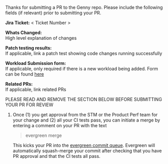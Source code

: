 Thanks for submitting a PR to the Genny repo. Please include the following fields (if relevant) prior to submitting your PR.

**Jira Ticket:** < Ticket Number >

**Whats Changed:**  
High level explanation of changes

**Patch testing results:**  
If applicable, link a patch test showing code changes running successfully

**Workload Submission form:**  
If applicable, only required if there is a new workload being added. Form can be found [here](https://docs.google.com/forms/d/1r0kOHvFUa7rJxVmX_wp9prxYU5K155yKyZ1y3d5yhZg/edit)

**Related PRs:**   
If applicable, link related PRs

PLEASE READ AND REMOVE THE SECTION BELOW BEFORE SUBMITTING YOUR PR FOR REVIEW

1.  Once (1) you get approval from the STM or the Product Perf team for your change and (2) all your CI tests pass, you can initiate a merge by entering a comment on your PR with the text

    > evergreen merge

    This kicks your PR into the [evergreen commit queue][ecq]. Evergreen will automatically squash-merge your commit after checking that you have PR approval and that the CI tests all pass.

[ecq]: https://github.com/evergreen-ci/evergreen/wiki/Commit-Queue
